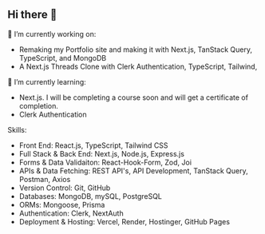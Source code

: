 ## Hi there 👋

🔭 I’m currently working on:

  - Remaking my Portfolio site and making it with Next.js, TanStack Query, TypeScript, and MongoDB
  - A Next.js Threads Clone with Clerk Authentication, TypeScript, Tailwind,

🌱 I’m currently learning:

  - Next.js. I will be completing a course soon and will get a certificate of completion.
  - Clerk Authentication

 Skills:

- Front End: React.js, TypeScript, Tailwind CSS
- Full Stack & Back End: Next.js, Node.js, Express.js
- Forms & Data Validaiton: React-Hook-Form, Zod, Joi
- APIs & Data Fetching: REST API's, API Development, TanStack Query, Postman, Axios
- Version Control: Git, GitHub
- Databases: MongoDB, mySQL, PostgreSQL
- ORMs: Mongoose, Prisma
- Authentication: Clerk, NextAuth
- Deployment & Hosting: Vercel, Render, Hostinger, GitHub Pages

<!--
**mark-elias/mark-elias** is a ✨ _special_ ✨ repository because its `README.md` (this file) appears on your GitHub profile.

Here are some ideas to get you started:

- 🔭 I’m currently working on ...
- 🌱 I’m currently learning ...
- 👯 I’m looking to collaborate on ...
- 🤔 I’m looking for help with ...
- 💬 Ask me about ...
- 📫 How to reach me: ...
- 😄 Pronouns: ...
- ⚡ Fun fact: ... 
-->
